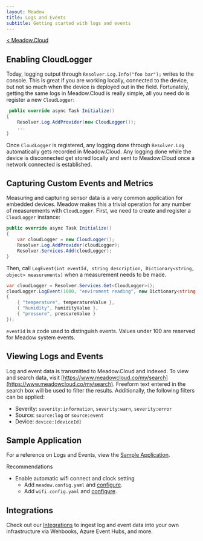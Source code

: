 ```yaml
---
layout: Meadow
title: Logs and Events
subtitle: Getting started with logs and events
---
```

[< Meadow.Cloud](../)  
## Enabling CloudLogger
Today, logging output through `Resolver.Log.Info("foo bar");` writes to the console. This is great if you are working locally, connected to the device, but not so much when the device is deployed out in the field. Fortunately, getting the same logs in Meadow.Cloud is really simple, all you need do is register a new `CloudLogger`:

```c#
 public override async Task Initialize()
{
    Resolver.Log.AddProvider(new CloudLogger());
    ...
}
```

Once `CloudLogger` is registered, any logging done through `Resolver.Log` automatically gets recorded in Meadow.Cloud. Any logging done while the device is disconnected get stored locally and sent to Meadow.Cloud once a network connected is established.

## Capturing Custom Events and Metrics

Measuring and capturing sensor data is a very common application for embedded devices. Meadow makes this a trivial operation for any number of measurements with `CloudLogger`. First, we need to create and register a `CloudLogger` instance:

```c#
public override async Task Initialize()
{
    var cloudLogger = new CloudLogger();
    Resolver.Log.AddProvider(cloudLogger);
    Resolver.Services.Add(cloudLogger);
}
```
Then, call `LogEvent(int eventId, string description, Dictionary<string, object> measurements)` when a measurement needs to be made.
```c#
var cloudLogger = Resolver.Services.Get<CloudLogger>();
cloudLogger.LogEvent(1000, "enviroment reading", new Dictionary<string, object>()
{
    { "temperature", temperatureValue },
    { "humidity", humidityValue },
    { "pressure", pressureValue }
});
```
`eventId` is a code used to distinguish events. Values under 100 are reserved for Meadow system events.

## Viewing Logs and Events

Log and event data is transmitted to Meadow.Cloud and indexed. To view and search data, visit [https://www.meadowcloud.co/my/search](https://www.meadowcloud.co/my/search). Freeform text entered in the search box will be used to filter the results. Additionally, the following filters can be applied:

* Severity: `severity:information`, `severity:warn`, `severity:error`  
* Source: `source:log` or `source:event`  
* Device: `device:[deviceId]`  
 
## Sample Application

For a reference on Logs and Events, view the [Sample Application](https://github.com/WildernessLabs/Meadow.Logging/blob/main/Source/Meadow.Logging.LogProviders/Samples/CloudLogger_Sample/MeadowApp.cs).

Recommendations
* Enable automatic wifi connect and clock setting
  * Add `meadow.config.yaml` and [configure](https://github.com/WildernessLabs/Meadow.Logging/blob/main/Source/Meadow.Logging.LogProviders/Samples/CloudLogger_Sample/meadow.config.yaml).
  * Add `wifi.config.yaml` and [configure](https://github.com/WildernessLabs/Meadow.Logging/blob/main/Source/Meadow.Logging.LogProviders/Samples/CloudLogger_Sample/wifi.config.yaml).

## Integrations

Check out our [Integrations](../Integrations/) to ingest log and event data into your own infrastructure via Wehbooks, Azure Event Hubs, and more.